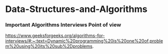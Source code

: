 # Data-Structures-and-Algorithms

### Important Algorithms Interviews Point of view
https://www.geeksforgeeks.org/algorithms-for-interviews/#:~:text=Dynamic%20programming%20is%20one%20of,problem%20using%20its%20sub%2Dproblems.